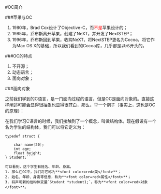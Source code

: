 #OC简介

###苹果与OC

1. 1980年，Brad Cox设计了Objective-C，而<font color=red>不是</font>苹果设计的；
2. 1985年，乔布斯离开苹果，创建了NeXT，并开发了NextSTEP；
3. 1996年，乔布斯回到苹果，收购NeXT，将NextSTEP更名为Cocoa，将它作为Mac OS X的基础，所以我们看到的Cocoa库，几乎都是以`NS`开头的。


###OC的特点

1. 不开源；
2. 动态语言；
3. 面向对象；

###面向对象

之前我们学到的C语言，是一门面向过程的语言，但是OC是面向对象的。直接这样阐述可能会显得很抽象也显得很苍白，那么，举一个例子（事实上，这也是OC的原理）：

在我们学习C语言的时候，我们接触到了一个概念，叫做结构体。现在假设有一个名为学生的结构体，我们可以将它定义为：
```
typedef struct {

    char name[20];
    int age;
    float height;
} Student;```

可以看到，这个学生有姓名、年龄、身高。
1. 那么在OC中，我们将它称为**<font color=red>类</font>**；
2. 姓名、年龄、身高等信息，称为**<font color=red>属性</font>**；
3. 将声明新的结构体变量`Student *student1;`，称为**<font color=red>对象</font>**。
